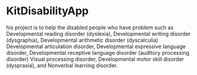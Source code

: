 # KitDisabilityApp
his project is to help the disabled people who have problem such as Developmental reading disorder (dyslexia), Developmental writing disorder (dysgraphia),  Developmental arithmetic disorder (dyscalculia)   Developmental articulation disorder, Developmental expressive language disorder, Developmental receptive language disorder (auditory processing disorder) Visual processing disorder, Developmental motor skill disorder (dyspraxia), and Nonverbal learning disorder. 
